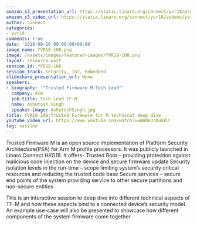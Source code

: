 ```yaml
---
amazon_s3_presentation_url: https://static.linaro.org/connect/yvr18/presentations/yvr18-108.pdf
amazon_s3_video_url: https://static.linaro.org/connect/yvr18/videos/yvr18-108.mp4
author: connect
categories:
- yvr18
comments: true
date: '2018-09-16 09:00:00+00:00'
image_name: YVR18-108.png
image: /assets/images/featured-images/YVR18-108.png
layout: resource-post
session_id: YVR18-108
session_track: Security, IoT, Embedded
slideshare_presentation_url: None
speakers:
- biography: '"Trusted Firmware M Tech Lead"'
  company: Arm
  job-title: Tech Lead TF-M
  name: Ashutosh Singh
  speaker-image: AshutoshSingh.jpg
title: YVR18-108:Trusted Firmware for M technical deep dive
youtube_video_url: https://www.youtube.com/watch?v=WW0k3cKuEkU
tag: session
---
```


Trusted Firmware M is an open source implementation of Platform Security Architecture(PSA) for Arm M profile processors. It was publicly launched in Linaro Connect HKG18.
It offers-
	Trusted Boot – providing protection against malicious code injection on the device and secure firmware update
	Security isolation levels in the run-time – scope limiting system’s security critical resources and reducing the trusted code base
	Secure services – secure end points of the system providing service to other secure partitions and non-secure entities

This is an interactive session to deep dive into different technical aspects of TF-M and how these aspects bind to a connected device’s security model. An example use-case will also be presented to showcase how different components of the system firmware come together.

